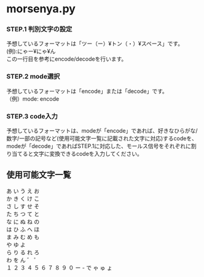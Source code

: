 # morsenya.py  

### STEP.1 判別文字の設定  
予想しているフォーマットは「ツー（ー）¥トン（・）¥スペース」です。  
(例):にゃー¥にゃ¥ん  
この一行目を参考にencode/decodeを行います。  

### STEP.2 mode選択  
予想しているフォーマットは「encode」または「decode」です。  
（例）mode: encode  

### STEP.3 code入力  
予想しているフォーマットは、modeが「encode」であれば、好きなひらがな/数字/一部の記号など(使用可能文字一覧に記載された文字に対応)するcodeを、modeが「decode」であればSTEP.1に対応した、モールス信号をそれぞれに割り当てると文字に変換できるcodeを入力してください。  

## 使用可能文字一覧
あ い う え お  
か き く け こ  
さ し す せ そ  
た ち つ て と  
な に ぬ ね の  
は ひ ふ へ ほ  
ま み む め も  
や   ゆ   よ  
ら り る れ ろ  
わ   を   ん
゛ ゜  
１ ２ ３ ４ ５ ６ ７ ８ ９ ０
ー - で 
ゃ ゅ ょ
